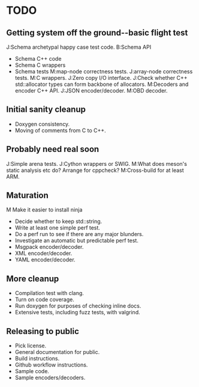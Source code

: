 # TODO

## Getting system off the ground--basic flight test

J:Schema archetypal happy case test code.
B:Schema API
* Schema C++ code
* Schema C wrappers
* Schema tests
M:map-node correctness tests.
J:array-node correctness tests.
M:C wrappers.
J:Zero copy I/O interface.
J:Check whether C++ std::allocator types can form backbone of allocators.
M:Decoders and encoder C++ API.
J:JSON encoder/decoder.
M:OBD decoder.

## Initial sanity cleanup

* Doxygen consistency.
* Moving of comments from C to C++.

## Probably need real soon

J:Simple arena tests.
J:Cython wrappers or SWIG.
M:What does meson's static analysis etc do?  Arrange for cppcheck?
M:Cross-build for at least ARM.

## Maturation

M Make it easier to install ninja
* Decide whether to keep std::string.
* Write at least one simple perf test.
* Do a perf run to see if there are any major blunders.
* Investigate an automatic but predictable perf test.
* Msgpack encoder/decoder.
* XML encoder/decoder.
* YAML encoder/decoder.

## More cleanup

* Compilation test with clang.
* Turn on code coverage.
* Run doxygen for purposes of checking inline docs.
* Extensive tests, including fuzz tests, with valgrind.

## Releasing to public

* Pick license.
* General documentation for public.
* Build instructions.
* Github workflow instructions.
* Sample code.
* Sample encoders/decoders.
